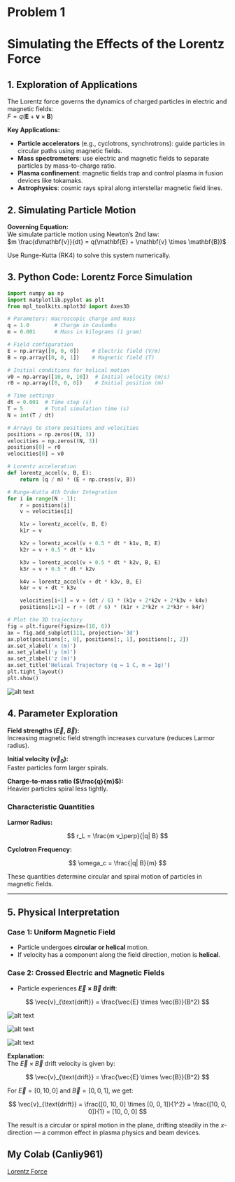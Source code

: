 # Problem 1

# Simulating the Effects of the Lorentz Force

## 1. Exploration of Applications  
The Lorentz force governs the dynamics of charged particles in electric and magnetic fields:  
$F = q(\mathbf{E} + \mathbf{v} \times \mathbf{B})$

**Key Applications:**
- **Particle accelerators** (e.g., cyclotrons, synchrotrons): guide particles in circular paths using magnetic fields.  
- **Mass spectrometers**: use electric and magnetic fields to separate particles by mass-to-charge ratio.  
- **Plasma confinement**: magnetic fields trap and control plasma in fusion devices like tokamaks.  
- **Astrophysics**: cosmic rays spiral along interstellar magnetic field lines.

## 2. Simulating Particle Motion  
**Governing Equation:**  
We simulate particle motion using Newton’s 2nd law:  
$m \frac{d\mathbf{v}}{dt} = q(\mathbf{E} + \mathbf{v} \times \mathbf{B})$

Use Runge-Kutta (RK4) to solve this system numerically.

## 3. Python Code: Lorentz Force Simulation
```python
import numpy as np
import matplotlib.pyplot as plt
from mpl_toolkits.mplot3d import Axes3D

# Parameters: macroscopic charge and mass
q = 1.0        # Charge in Coulombs
m = 0.001      # Mass in kilograms (1 gram)

# Field configuration
E = np.array([0, 0, 0])    # Electric field (V/m)
B = np.array([0, 0, 1])    # Magnetic field (T)

# Initial conditions for helical motion
v0 = np.array([10, 0, 10])  # Initial velocity (m/s)
r0 = np.array([0, 0, 0])    # Initial position (m)

# Time settings
dt = 0.001  # Time step (s)
T = 5       # Total simulation time (s)
N = int(T / dt)

# Arrays to store positions and velocities
positions = np.zeros((N, 3))
velocities = np.zeros((N, 3))
positions[0] = r0
velocities[0] = v0

# Lorentz acceleration
def lorentz_accel(v, B, E):
    return (q / m) * (E + np.cross(v, B))

# Runge-Kutta 4th Order Integration
for i in range(N - 1):
    r = positions[i]
    v = velocities[i]

    k1v = lorentz_accel(v, B, E)
    k1r = v

    k2v = lorentz_accel(v + 0.5 * dt * k1v, B, E)
    k2r = v + 0.5 * dt * k1v

    k3v = lorentz_accel(v + 0.5 * dt * k2v, B, E)
    k3r = v + 0.5 * dt * k2v

    k4v = lorentz_accel(v + dt * k3v, B, E)
    k4r = v + dt * k3v

    velocities[i+1] = v + (dt / 6) * (k1v + 2*k2v + 2*k3v + k4v)
    positions[i+1] = r + (dt / 6) * (k1r + 2*k2r + 2*k3r + k4r)

# Plot the 3D trajectory
fig = plt.figure(figsize=(10, 6))
ax = fig.add_subplot(111, projection='3d')
ax.plot(positions[:, 0], positions[:, 1], positions[:, 2])
ax.set_xlabel('x (m)')
ax.set_ylabel('y (m)')
ax.set_zlabel('z (m)')
ax.set_title('Helical Trajectory (q = 1 C, m = 1g)')
plt.tight_layout()
plt.show()
```

![alt text](image-1.png)

## 4. Parameter Exploration

**Field strengths ($\vec{E}$, $\vec{B}$):**  
Increasing magnetic field strength increases curvature (reduces Larmor radius).

**Initial velocity ($\vec{v}_0$):**  
Faster particles form larger spirals.

**Charge-to-mass ratio ($\frac{q}{m}$):**  
Heavier particles spiral less tightly.

### Characteristic Quantities

**Larmor Radius:**

$$
r_L = \frac{m v_\perp}{|q| B}
$$

**Cyclotron Frequency:**

$$
\omega_c = \frac{|q| B}{m}
$$

These quantities determine circular and spiral motion of particles in magnetic fields.

---

## 5. Physical Interpretation

### Case 1: Uniform Magnetic Field  
- Particle undergoes **circular or helical** motion.  
- If velocity has a component along the field direction, motion is **helical**.

### Case 2: Crossed Electric and Magnetic Fields  
- Particle experiences **$\vec{E} \times \vec{B}$ drift**:

$$
\vec{v}_{\text{drift}} = \frac{\vec{E} \times \vec{B}}{B^2}
$$

![alt text](image-2.png)

![alt text](image-3.png)

![alt text](image-4.png)

**Explanation:**  
The $\vec{E} \times \vec{B}$ drift velocity is given by:

$$
\vec{v}_{\text{drift}} = \frac{\vec{E} \times \vec{B}}{B^2}
$$

For $\vec{E} = [0, 10, 0]$ and $\vec{B} = [0, 0, 1]$, we get:

$$
\vec{v}_{\text{drift}} = \frac{[0, 10, 0] \times [0, 0, 1]}{1^2} = \frac{[10, 0, 0]}{1} = [10, 0, 0]
$$

The result is a circular or spiral motion in the plane, drifting steadily in the $x$-direction — a common effect in plasma physics and beam devices.


## My Colab (Canliy961)

[Lorentz Force](https://colab.research.google.com/drive/1DjZTBUMW_Lkngzsa6vyPxuFU_I6KVTIs#scrollTo=AWnZQk2UcWon)

